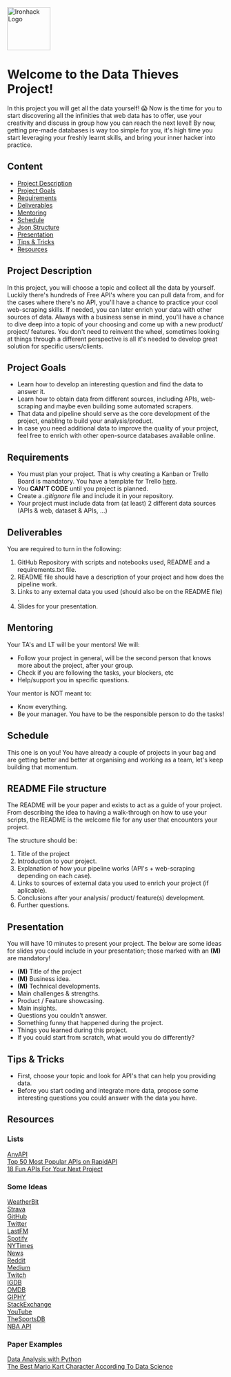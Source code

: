 <img src="https://bit.ly/2VnXWr2" alt="Ironhack Logo" width="100"/>

# Welcome to the Data Thieves Project!

In this project you will get all the data yourself! :scream:
Now is the time for you to start discovering all the infinities that web data has to offer, use your creativity and discuss in group how you can reach the next level!
By now, getting pre-made databases is way too simple for you, it's high time you start leveraging your freshly learnt skills, and bring your inner hacker into practice.

## Content

- [Project Description](#project-description)
- [Project Goals](#project-goals)
- [Requirements](#requirements)
- [Deliverables](#deliverables)
- [Mentoring](#mentoring)
- [Schedule](#schedule)
- [Json Structure](#json-structure)
- [Presentation](#presentation)
- [Tips & Tricks](#tips-&-tricks)
- [Resources](#resources)

<a name="project-description"></a>

## Project Description

In this project, you will choose a topic and collect all the data by yourself. Luckily there's hundreds of Free API's where you can pull data from, and for the cases where there's no API, you'll have a chance to practice your cool web-scraping skills.
If needed, you can later enrich your data with other sources of data.
Always with a business sense in mind, you'll have a chance to dive deep into a topic of your choosing and come up with a new product/ project/ features. 
You don't need to reinvent the wheel, sometimes looking at things through a different perspective is all it's needed to develop great solution for specific users/clients.

<a name="project-goals"></a>

## Project Goals

- Learn how to develop an interesting question and find the data to answer it.
- Learn how to obtain data from different sources, including APIs, web-scraping and maybe even building some automated scrapers.
- That data and pipeline should serve as the core development of the project, enabling to build your analysis/product.
- In case you need additional data to improve the quality of your project, feel free to enrich with other open-source databases available online.

<a name="requirements"></a>

## Requirements

- You must plan your project. That is why creating a Kanban or Trello Board is mandatory. You have a template for Trello [here](https://trello.com/b/26Wr3pVF/project-3-data-thief).
- You **CAN'T CODE** until you project is planned.
- Create a _.gitignore_ file and include it in your repository.
- Your project must include data from (at least) 2 different data sources (APIs & web, dataset & APIs, ...)

<a name="deliverables"></a>

## Deliverables

You are required to turn in the following:

1. GitHub Repository with scripts and notebooks used, README and a requirements.txt file.
2. README file should have a description of your project and how does the pipeline work.
3. Links to any external data you used (should also be on the README file) .
6. Slides for your presentation.

<a name="mentoring"></a>

## Mentoring

Your TA's and  LT will be your mentors!
We will:

- Follow your project in general, will be the second person that knows more about the project, after your group.
- Check if you are following the tasks, your blockers, etc
- Help/support you in specific questions.

Your mentor is NOT meant to:

- Know everything.
- Be your manager. You have to be the responsible person to do the tasks!

<a name="schedule"></a>

## Schedule

This one is on you! You have already a couple of projects in your bag and are getting better and better at organising and working as a team, let's keep building that momentum.

<a name="json-structure"></a>

## README File structure

The README will be your paper and exists to act as a guide of your project. From describing the idea to having a walk-through on how to use your scripts, the README is the welcome file for any user that encounters your project.

The structure should be:

1. Title of the project
2. Introduction to your project.
3. Explanation of how your pipeline works (API's + web-scraping depending on each case).
4. Links to sources of external data you used to enrich your project (if aplicable).
5. Conclusions after your analysis/ product/ feature(s) development.
6. Further questions.

<a name="presentation"></a>

## Presentation

You will have 10 minutes to present your project. The below are some ideas for slides you could include in your presentation; those marked with an **(M)** are mandatory!

- **(M)** Title of the project
- **(M)** Business idea.
- **(M)** Technical developments.
- Main challenges & strengths.
- Product / Feature showcasing.
- Main insights.
- Questions you couldn't answer.
- Something funny that happened during the project.
- Things you learned during this project.
- If you could start from scratch, what would you do differently?

<a name="tips-&-tricks"></a>

## Tips & Tricks

- First, choose your topic and look for API's that can help you providing data.
- Before you start coding and integrate more data, propose some interesting questions you could answer with the data you have.

<a name="resources"></a>

## Resources

### Lists

[AnyAPI](https://any-api.com/)  
[Top 50 Most Popular APIs on RapidAPI](https://blog.rapidapi.com/most-popular-apis/)  
[18 Fun APIs For Your Next Project](https://medium.com/@vicbergquist/18-fun-apis-for-your-next-project-8008841c7be9)

### Some Ideas

[WeatherBit](https://www.weatherbit.io/api)  
[Strava](https://developers.strava.com/docs/reference/)  
[GitHub](https://developer.github.com/v3/)  
[Twitter](https://developer.twitter.com/en/docs.html)  
[LastFM](https://www.last.fm/api)  
[Spotify](https://developer.spotify.com/documentation/web-api/reference/)  
[NYTimes](https://web.archive.org/web/20150325135221/http://developer.nytimes.com/docs/times_newswire_api/)  
[News](https://newsapi.org/docs)  
[Reddit](https://github.com/reddit-archive/reddit/wiki/API)  
[Medium](https://github.com/Medium/medium-api-docs)  
[Twitch](https://dev.twitch.tv/docs/api/reference)  
[IGDB](https://api-docs.igdb.com/)  
[OMDB](http://www.omdbapi.com/)  
[GIPHY](https://developers.giphy.com/docs/)  
[StackExchange](https://api.stackexchange.com/docs)  
[YouTube](https://developers.google.com/youtube/v3/docs/)  
[TheSportsDB](https://github.com/enen92/script.module.thesportsdb)  
[NBA API](https://pypi.org/project/nba-api/)

### Paper Examples

[Data Analysis with Python](https://medium.com/@williamkoehrsen/data-analysis-with-python-19434f5d6324)  
[The Best Mario Kart Character According To Data Science](https://medium.com/civis-analytics/the-best-mario-kart-character-according-to-data-science-7dfb65d4c18e)
